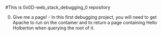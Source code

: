 #This is 0x0D-web_stack_debugging_0 repository

0. Give me a page! - In this first debugging project, you will need to get Apache to run on the container and to return a page containing Hello Holberton when querying the root of it.
